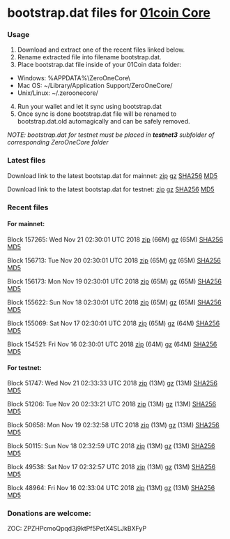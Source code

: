 # bootstrap.dat files for [01coin Core](https://01coin.io)

### Usage

1. Download and extract one of the recent files linked below.
2. Rename extracted file into filename bootstrap.dat.
3. Place bootstrap.dat file inside of your 01Coin data folder:
 - Windows: %APPDATA%\ZeroOneCore\
 - Mac OS: ~/Library/Application Support/ZeroOneCore/
 - Unix/Linux: ~/.zeroonecore/
4. Run your wallet and let it sync using bootstrap.dat
5. Once sync is done bootstrap.dat file will be renamed to bootstrap.dat.old automagically and can be safely removed.

_NOTE: bootstrap.dat for testnet must be placed in **testnet3** subfolder of corresponding ZeroOneCore folder_

### Latest files
Download link to the latest bootstap.dat for mainnet: [zip](https://files.01coin.io/mainnet/bootstrap.dat.zip) [gz](https://files.01coin.io/mainnet/bootstrap.dat.tar.gz) [SHA256](https://files.01coin.io/mainnet/sha256.txt) [MD5](https://files.01coin.io/mainnet/md5.txt)

Download link to the latest bootstap.dat for testnet: [zip](https://files.01coin.io/testnet/bootstrap.dat.zip) [gz](https://files.01coin.io/testnet/bootstrap.dat.tar.gz) [SHA256](https://files.01coin.io/testnet/sha256.txt) [MD5](https://files.01coin.io/testnet/md5.txt)

### Recent files

#### For mainnet:

Block 157265: Wed Nov 21 02:30:01 UTC 2018 [zip](https://files.01coin.io/mainnet/2018-11-21/bootstrap.dat.zip) (66M) [gz](https://files.01coin.io/mainnet/2018-11-21/bootstrap.dat.tar.gz) (65M) [SHA256](https://files.01coin.io/mainnet/2018-11-21/sha256.txt) [MD5](https://files.01coin.io/mainnet/2018-11-21/md5.txt)

Block 156713: Tue Nov 20 02:30:01 UTC 2018 [zip](https://files.01coin.io/mainnet/2018-11-20/bootstrap.dat.zip) (65M) [gz](https://files.01coin.io/mainnet/2018-11-20/bootstrap.dat.tar.gz) (65M) [SHA256](https://files.01coin.io/mainnet/2018-11-20/sha256.txt) [MD5](https://files.01coin.io/mainnet/2018-11-20/md5.txt)

Block 156173: Mon Nov 19 02:30:01 UTC 2018 [zip](https://files.01coin.io/mainnet/2018-11-19/bootstrap.dat.zip) (65M) [gz](https://files.01coin.io/mainnet/2018-11-19/bootstrap.dat.tar.gz) (65M) [SHA256](https://files.01coin.io/mainnet/2018-11-19/sha256.txt) [MD5](https://files.01coin.io/mainnet/2018-11-19/md5.txt)

Block 155622: Sun Nov 18 02:30:01 UTC 2018 [zip](https://files.01coin.io/mainnet/2018-11-18/bootstrap.dat.zip) (65M) [gz](https://files.01coin.io/mainnet/2018-11-18/bootstrap.dat.tar.gz) (65M) [SHA256](https://files.01coin.io/mainnet/2018-11-18/sha256.txt) [MD5](https://files.01coin.io/mainnet/2018-11-18/md5.txt)

Block 155069: Sat Nov 17 02:30:01 UTC 2018 [zip](https://files.01coin.io/mainnet/2018-11-17/bootstrap.dat.zip) (65M) [gz](https://files.01coin.io/mainnet/2018-11-17/bootstrap.dat.tar.gz) (64M) [SHA256](https://files.01coin.io/mainnet/2018-11-17/sha256.txt) [MD5](https://files.01coin.io/mainnet/2018-11-17/md5.txt)

Block 154521: Fri Nov 16 02:30:01 UTC 2018 [zip](https://files.01coin.io/mainnet/2018-11-16/bootstrap.dat.zip) (64M) [gz](https://files.01coin.io/mainnet/2018-11-16/bootstrap.dat.tar.gz) (64M) [SHA256](https://files.01coin.io/mainnet/2018-11-16/sha256.txt) [MD5](https://files.01coin.io/mainnet/2018-11-16/md5.txt)


#### For testnet:

Block 51747: Wed Nov 21 02:33:33 UTC 2018 [zip](https://files.01coin.io/testnet/2018-11-21/bootstrap.dat.zip) (13M) [gz](https://files.01coin.io/testnet/2018-11-21/bootstrap.dat.tar.gz) (13M) [SHA256](https://files.01coin.io/testnet/2018-11-21/sha256.txt) [MD5](https://files.01coin.io/testnet/2018-11-21/md5.txt)

Block 51206: Tue Nov 20 02:33:21 UTC 2018 [zip](https://files.01coin.io/testnet/2018-11-20/bootstrap.dat.zip) (13M) [gz](https://files.01coin.io/testnet/2018-11-20/bootstrap.dat.tar.gz) (13M) [SHA256](https://files.01coin.io/testnet/2018-11-20/sha256.txt) [MD5](https://files.01coin.io/testnet/2018-11-20/md5.txt)

Block 50658: Mon Nov 19 02:32:58 UTC 2018 [zip](https://files.01coin.io/testnet/2018-11-19/bootstrap.dat.zip) (13M) [gz](https://files.01coin.io/testnet/2018-11-19/bootstrap.dat.tar.gz) (13M) [SHA256](https://files.01coin.io/testnet/2018-11-19/sha256.txt) [MD5](https://files.01coin.io/testnet/2018-11-19/md5.txt)

Block 50115: Sun Nov 18 02:32:59 UTC 2018 [zip](https://files.01coin.io/testnet/2018-11-18/bootstrap.dat.zip) (13M) [gz](https://files.01coin.io/testnet/2018-11-18/bootstrap.dat.tar.gz) (13M) [SHA256](https://files.01coin.io/testnet/2018-11-18/sha256.txt) [MD5](https://files.01coin.io/testnet/2018-11-18/md5.txt)

Block 49538: Sat Nov 17 02:32:57 UTC 2018 [zip](https://files.01coin.io/testnet/2018-11-17/bootstrap.dat.zip) (13M) [gz](https://files.01coin.io/testnet/2018-11-17/bootstrap.dat.tar.gz) (13M) [SHA256](https://files.01coin.io/testnet/2018-11-17/sha256.txt) [MD5](https://files.01coin.io/testnet/2018-11-17/md5.txt)

Block 48964: Fri Nov 16 02:33:04 UTC 2018 [zip](https://files.01coin.io/testnet/2018-11-16/bootstrap.dat.zip) (13M) [gz](https://files.01coin.io/testnet/2018-11-16/bootstrap.dat.tar.gz) (13M) [SHA256](https://files.01coin.io/testnet/2018-11-16/sha256.txt) [MD5](https://files.01coin.io/testnet/2018-11-16/md5.txt)


### Donations are welcome:

ZOC: ZPZHPcmoQpqd3j9ktPf5PetX4SLJkBXFyP
